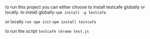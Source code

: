 to run this project you can either choose to install testcafe globally or locally.
to install globally
`npm install -g testcafe`

or locally
`run npm init`
`npm install testcafe`

to run the script 
`testcafe chrome test.js`